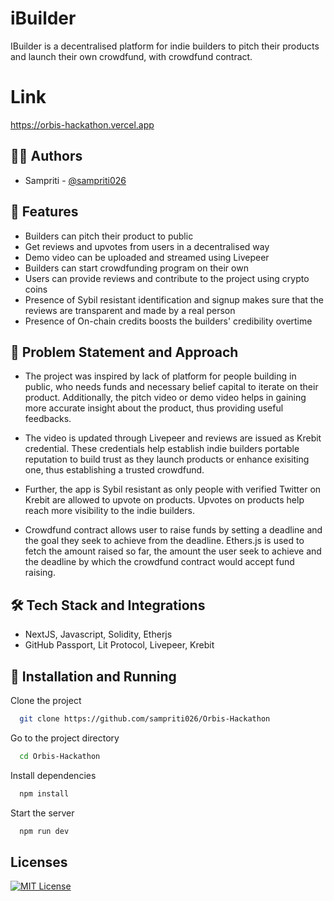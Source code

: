
# iBuilder

IBuilder is a decentralised platform for indie builders to pitch their products and launch their own crowdfund, with crowdfund contract.

# Link
https://orbis-hackathon.vercel.app



## 👩‍💻 Authors

- Sampriti - [@sampriti026](https://www.github.com/sampriti026)


## 🔖 Features

- Builders can pitch their product to public
- Get reviews and upvotes from users in a decentralised way
- Demo video can be uploaded and streamed using Livepeer
- Builders can start crowdfunding program on their own
- Users can provide reviews and contribute to the project using crypto coins
- Presence of Sybil resistant identification and signup makes sure that the reviews are transparent and made by a real person
- Presence of On-chain credits boosts the builders' credibility overtime


## 🚧 Problem Statement and Approach

 - The project was inspired by lack of platform for people building in public, who needs funds and necessary belief capital to iterate on their product. Additionally, the pitch video or demo video helps in gaining more accurate insight about the product, thus providing useful feedbacks. 

 - The video is updated through Livepeer and reviews are issued as Krebit credential. These credentials help establish indie builders portable reputation to build trust as they launch products or enhance exisiting one, thus establishing a trusted crowdfund. 

 - Further, the app is Sybil resistant as only people with verified Twitter on Krebit are allowed to upvote on products. Upvotes on products help reach more visibility to the indie builders.

 - Crowdfund contract allows user to raise funds by setting a deadline and the goal they seek to achieve from the deadline. Ethers.js is used to fetch the amount raised so far, the amount the user seek to achieve and the deadline by which the crowdfund contract would accept fund raising.
## 🛠 Tech Stack and Integrations
- NextJS, Javascript, Solidity, Etherjs
- GitHub Passport, Lit Protocol, Livepeer, Krebit


## 🚀 Installation and Running

Clone the project

```bash
  git clone https://github.com/sampriti026/Orbis-Hackathon
```

Go to the project directory

```bash
  cd Orbis-Hackathon
```

Install dependencies

```bash
  npm install
```

Start the server

```bash
  npm run dev
```


## Licenses


[![MIT License](https://img.shields.io/badge/License-MIT-green.svg)](https://choosealicense.com/licenses/mit/)


